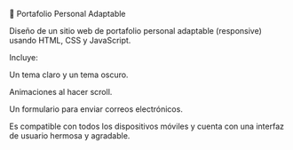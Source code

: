 💼 Portafolio Personal Adaptable

Diseño de un sitio web de portafolio personal adaptable (responsive) usando HTML, CSS y JavaScript.

Incluye:

Un tema claro y un tema oscuro.

Animaciones al hacer scroll.

Un formulario para enviar correos electrónicos.

Es compatible con todos los dispositivos móviles y cuenta con una interfaz de usuario hermosa y agradable.

